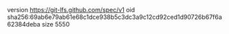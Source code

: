 version https://git-lfs.github.com/spec/v1
oid sha256:69ab6e79ab61e68c1dce938b5c3dc3a9c12cd92ced1d90726b67f6a62384deba
size 5550
